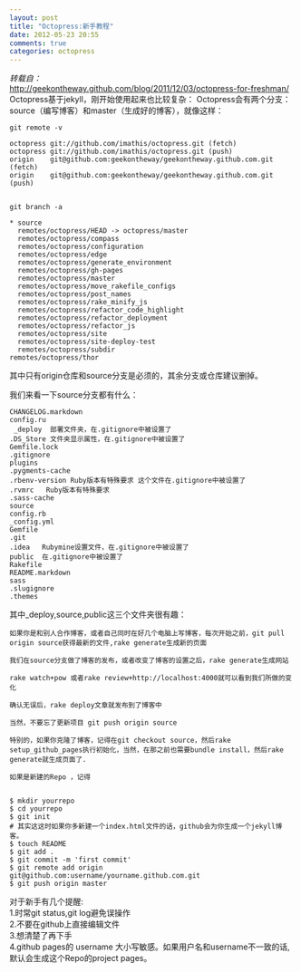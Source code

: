 ```yaml
---
layout: post
title: "Octopress:新手教程"
date: 2012-05-23 20:55
comments: true
categories: octopress
---
```


*转载自：*  
http://geekontheway.github.com/blog/2011/12/03/octopress-for-freshman/  
Octopress基于jekyll，刚开始使用起来也比较复杂：
    Octopress会有两个分支：source（编写博客）和master（生成好的博客），就像这样：

	git remote -v
	
	octopress git://github.com/imathis/octopress.git (fetch)
	octopress git://github.com/imathis/octopress.git (push)
	origin    git@github.com:geekontheway/geekontheway.github.com.git (fetch)
	origin    git@github.com:geekontheway/geekontheway.github.com.git (push)
	
	
	git branch -a
	
	* source
	  remotes/octopress/HEAD -> octopress/master
	  remotes/octopress/compass
	  remotes/octopress/configuration
	  remotes/octopress/edge
	  remotes/octopress/generate_environment
	  remotes/octopress/gh-pages
	  remotes/octopress/master
	  remotes/octopress/move_rakefile_configs
	  remotes/octopress/post_names
	  remotes/octopress/rake_minify_js
	  remotes/octopress/refactor_code_highlight
	  remotes/octopress/refactor_deployment
	  remotes/octopress/refactor_js
	  remotes/octopress/site
	  remotes/octopress/site-deploy-test
	  remotes/octopress/subdir
	remotes/octopress/thor

其中只有origin仓库和source分支是必须的，其余分支或仓库建议删掉。
<!--more-->
我们来看一下source分支都有什么：
	

	CHANGELOG.markdown  
	config.ru   
	 _deploy  部署文件夹，在.gitignore中被设置了
	.DS_Store 文件夹显示属性，在.gitignore中被设置了
	Gemfile.lock  
	.gitignore  
	plugins  
	.pygments-cache   
	.rbenv-version Ruby版本有特殊要求 这个文件在.gitignore中被设置了   
	.rvmrc   Ruby版本有特殊要求
	.sass-cache  
	source
	config.rb           
	_config.yml  
	Gemfile  
	.git          
	.idea   Rubymine设置文件，在.gitignore中被设置了    
	public  在.gitignore中被设置了  
	Rakefile         
	README.markdown  
	sass    
	.slugignore  
	.themes

其中_deploy,source,public这三个文件夹很有趣：

    如果你是和别人合作博客，或者自己同时在好几个电脑上写博客，每次开始之前，git pull origin source获得最新的文件,rake generate生成新的页面

    我们在source分支做了博客的发布，或者改变了博客的设置之后，rake generate生成网站

    rake watch+pow 或者rake review+http://localhost:4000就可以看到我们所做的变化

    确认无误后，rake deploy文章就发布到了博客中

    当然，不要忘了更新项目 git push origin source

    特别的，如果你克隆了博客，记得在git checkout source，然后rake setup_github_pages执行初始化，当然，在那之前也需要bundle install，然后rake generate就生成页面了.

    如果是新建的Repo ，记得
	
	
	$ mkdir yourrepo
	$ cd yourrepo
	$ git init
	# 其实这这时如果你多新建一个index.html文件的话，github会为你生成一个jekyll博客。
	$ touch README
	$ git add .
	$ git commit -m 'first commit'
	$ git remote add origin git@github.com:username/yourname.github.com.git
	$ git push origin master

对于新手有几个提醒:   
1.时常git status,git log避免误操作  
2.不要在github上直接编辑文件  
3.想清楚了再下手  
4.github pages的 username 大小写敏感。如果用户名和username不一致的话,默认会生成这个Repo的project pages。   